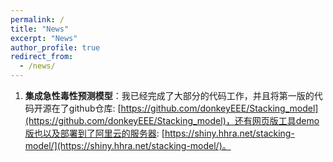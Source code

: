 ```yaml
---
permalink: /
title: "News"
excerpt: "News"
author_profile: true
redirect_from: 
  - /news/
---
```


1. **集成急性毒性预测模型**：我已经完成了大部分的代码工作，并且将第一版的代码开源在了github仓库: [https://github.com/donkeyEEE/Stacking_model](https://github.com/donkeyEEE/Stacking_model)，还有网页版工具demo版也以及部署到了阿里云的服务器: [https://shiny.hhra.net/stacking-model/](https://shiny.hhra.net/stacking-model/)。